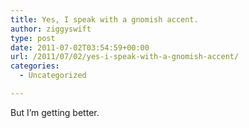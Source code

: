 ```yaml
---
title: Yes, I speak with a gnomish accent.
author: ziggyswift
type: post
date: 2011-07-02T03:54:59+00:00
url: /2011/07/02/yes-i-speak-with-a-gnomish-accent/
categories:
  - Uncategorized

---
```

But I&#8217;m getting better.